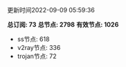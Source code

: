 更新时间2022-09-09 05:59:36

**总订阅: 73**
**总节点: 2798**
**有效节点: 1026**
- ss节点: 618
- v2ray节点: 336
- trojan节点: 72

